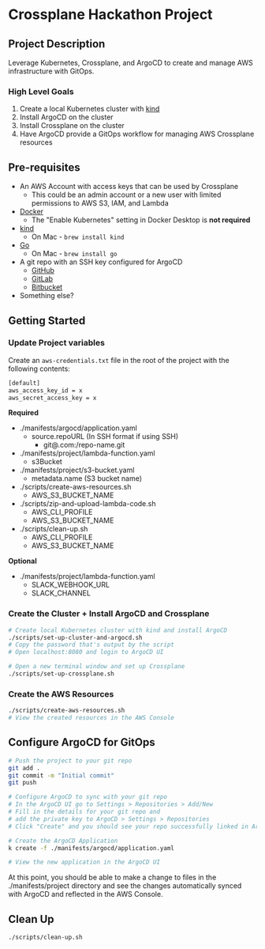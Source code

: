 # Crossplane Hackathon Project

## Project Description

Leverage Kubernetes, Crossplane, and ArgoCD to create and manage AWS infrastructure with GitOps.

### High Level Goals

1. Create a local Kubernetes cluster with [kind](https://kind.sigs.k8s.io/)
2. Install ArgoCD on the cluster
3. Install Crossplane on the cluster
4. Have ArgoCD provide a GitOps workflow for managing AWS Crossplane resources

## Pre-requisites

- An AWS Account with access keys that can be used by Crossplane
  - This could be an admin account or a new user with limited permissions to AWS S3, IAM, and Lambda
- [Docker](https://docs.docker.com/get-docker/)
  - The "Enable Kubernetes" setting in Docker Desktop is **not required**
- [kind](https://kind.sigs.k8s.io/docs/user/quick-start/)
  - On Mac - `brew install kind`
- [Go](https://golang.org/doc/install)
  - On Mac - `brew install go`
- A git repo with an SSH key configured for ArgoCD
  - [GitHub](https://docs.github.com/en/github/authenticating-to-github/connecting-to-github-with-ssh)
  - [GitLab](https://docs.gitlab.com/ee/ssh/)
  - [Bitbucket](https://support.atlassian.com/bitbucket-cloud/docs/set-up-an-ssh-key/)
- Something else?

## Getting Started

### Update Project variables

Create an `aws-credentials.txt` file in the root of the project with the following contents:

```txt
[default]
aws_access_key_id = x
aws_secret_access_key = x
```

**Required**

- ./manifests/argocd/application.yaml
  - source.repoURL (In SSH format if using SSH)
    - git@<site>.com:<user>/repo-name.git
- ./manifests/project/lambda-function.yaml
  - s3Bucket
- ./manifests/project/s3-bucket.yaml
  - metadata.name (S3 bucket name)
- ./scripts/create-aws-resources.sh
  - AWS_S3_BUCKET_NAME
- ./scripts/zip-and-upload-lambda-code.sh
  - AWS_CLI_PROFILE
  - AWS_S3_BUCKET_NAME
- ./scripts/clean-up.sh
  - AWS_CLI_PROFILE
  - AWS_S3_BUCKET_NAME

**Optional**

- ./manifests/project/lambda-function.yaml
  - SLACK_WEBHOOK_URL
  - SLACK_CHANNEL

### Create the Cluster + Install ArgoCD and Crossplane

```bash
# Create local Kubernetes cluster with kind and install ArgoCD
./scripts/set-up-cluster-and-argocd.sh
# Copy the password that's output by the script
# Open localhost:8080 and login to ArgoCD UI

# Open a new terminal window and set up Crossplane
./scripts/set-up-crossplane.sh
```

### Create the AWS Resources

```bash
./scripts/create-aws-resources.sh
# View the created resources in the AWS Console
```

## Configure ArgoCD for GitOps

```bash
# Push the project to your git repo
git add .
git commit -m "Initial commit"
git push

# Configure ArgoCD to sync with your git repo
# In the ArgoCD UI go to Settings > Repositories > Add/New
# Fill in the details for your git repo and
# add the private key to ArgoCD > Settings > Repositories
# Click "Create" and you should see your repo successfully linked in ArgoCD

# Create the ArgoCD Application
k create -f ./manifests/argocd/application.yaml

# View the new application in the ArgoCD UI
```

At this point, you should be able to make a change to files in the ./manifests/project directory and see the changes automatically synced with ArgoCD and reflected in the AWS Console.

## Clean Up

```bash
./scripts/clean-up.sh
```
